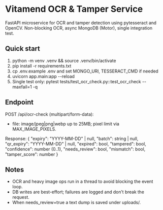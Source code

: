 # Vitamend OCR & Tamper Service

FastAPI microservice for OCR and tamper detection using pytesseract and OpenCV. Non-blocking OCR, async MongoDB (Motor), single integration test.

## Quick start

1. python -m venv .venv && source .venv/bin/activate
2. pip install -r requirements.txt
3. cp .env.example .env and set MONGO_URI, TESSERACT_CMD if needed
4. uvicorn app.main:app --reload
5. Single test only:
   pytest tests/test_ocr_check.py::test_ocr_check --maxfail=1 -q

## Endpoint

POST /api/ocr-check (multipart/form-data):
- file: image/jpeg|png|webp up to 25MB; pixel limit via MAX_IMAGE_PIXELS.

Response:
{
  "expiry": "YYYY-MM-DD" | null,
  "batch": string | null,
  "qr_expiry": "YYYY-MM-DD" | null,
  "expired": bool,
  "tampered": bool,
  "confidence": number (0..1),
  "needs_review": bool,
  "mismatch": bool,
  "tamper_score": number
}

## Notes

- OCR and heavy image ops run in a thread to avoid blocking the event loop.
- DB writes are best-effort; failures are logged and don't break the request.
- When needs_review=true a text dump is saved under uploads/.

